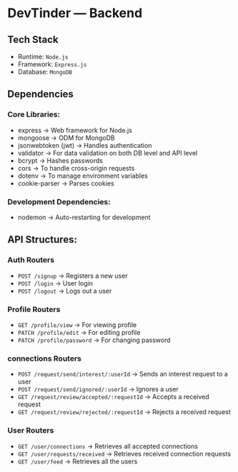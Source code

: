 # DevTinder — Backend

## Tech Stack

- Runtime: `Node.js`
- Framework: `Express.js`
- Database: `MongoDB`

## Dependencies

### Core Libraries:

- express → Web framework for Node.js
- mongoose → ODM for MongoDB
- jsonwebtoken (jwt) → Handles authentication
- validator → For data validation on both DB level and API level
- bcrypt → Hashes passwords
- cors → To handle cross-origin requests
- dotenv → To manage environment variables
- cookie-parser → Parses cookies

### Development Dependencies:

- nodemon → Auto-restarting for development

## API Structures:

### Auth Routers

- `POST /signup` → Registers a new user
- `POST /login` → User login
- `POST /logout` → Logs out a user

### Profile Routers

- `GET /profile/view` → For viewing profile
- `PATCH /profile/edit` → For editing profile
- `PATCH /profile/password` → For changing password

### connections Routers

- `POST /request/send/interest/:userId` → Sends an interest request to a user
- `POST /request/send/ignored/:userId` → Ignores a user
- `GET /request/review/accepted/:requestId` → Accepts a received request
- `GET /request/review/rejected/:requestId` → Rejects a received request

### User Routers

- `GET /user/connections` → Retrieves all accepted connections
- `GET /user/requests/received` → Retrieves received connection requests
- `GET /user/feed` → Retrieves all the users
